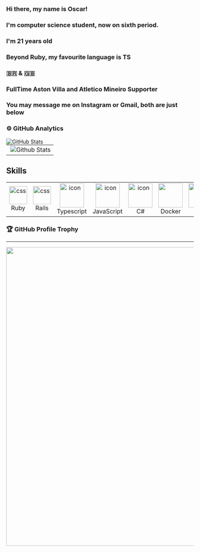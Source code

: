 ### Hi there, my name is Oscar!
### I'm computer science student, now on sixth period.
### I'm 21 years old
### Beyond Ruby, my favourite language is TS
### 🇧🇷 & 🇬🇧
### FullTime Aston Villa and Atletico Mineiro Supporter
### You may message me on Instagram or Gmail, both are just below

### ⚙️ GitHub Analytics

<table>
  <tr>
    <img
      align="left"
      src="https://github-readme-stats.vercel.app/api?username=OscarFlavioJr&theme=dark&show_icons=true"
      alt="GitHub Stats">
         </td>
    <td>
      <img
        align="right"
        src="https://github-readme-stats.vercel.app/api/top-langs/?username=OscarFlavioJr&theme=dark&hide_border=false&include_all_commits=true&count_private=true&layout=compact"
        alt="Github Stats"
      />
    </td>
  </tr>
</table>

Skills
--- 
<table align="center">

  <tr>
    <td align="center"  width="96">
        <img src="https://skillicons.dev/icons?i=ruby" width="48" height="48" alt="css" />
      <br>Ruby
    </td>
    <td align="center" width="96">
        <img src="https://skillicons.dev/icons?i=rails" width="48" height="48" alt="css" />
      <br>Rails
    </td>
    <td align="center" width="96">
        <img src="https://techstack-generator.vercel.app/ts-icon.svg" alt="icon" width="65" height="65" />
      <br>Typescript
    </td>
     <td align="center" width="96">
        <img src="https://techstack-generator.vercel.app/js-icon.svg" alt="icon" width="65" height="65" />
      <br>JavaScript
    </td>
    <td align="center" width="96">
      <a href="#macropower-tech">
        <img src="https://techstack-generator.vercel.app/csharp-icon.svg" alt="icon" width="65" height="65" />
      </a>
      <br>C#
    </td>
    <td align="center" width="96">
      <a href="#macropower-tech">
        <img src="https://techstack-generator.vercel.app/docker-icon.svg" width="65" height="65" />
      </a>
      <br>Docker
    <td align="center" width="96">
        <img src="https://techstack-generator.vercel.app/java-icon.svg" alt="icon" width="65" height="65" />
      <br>Java
    </td>
    <td align="center" width="96">
      <a href="#git" >
        <img src="https://upload.wikimedia.org/wikipedia/commons/thumb/3/3f/Git_icon.svg/1200px-Git_icon.svg.png" width="48" height="48" alt="Git" />
      </a>
      <br>Git
    </td>
        <td align="center" width="96">
      <a href="#git" >
         <img src="https://skillicons.dev/icons?i=next" width="48" height="48" alt="css" />
      </a>
      <br>Next.js
    </td>
    
</tr>

</table>

### 🏆 GitHub Profile Trophy
---
<p align="center">
  <a
    href="https://github.com/ryo-ma/github-profile-trophy"
    title="repositório de troféus"
  >
    <img
      width="800"
      src="https://github-profile-trophy.vercel.app/?username=OscarFlavioJr&column=8&theme=darkhub&no-frame=true&no-bg=true"
    />
  </a>
</p>

  

